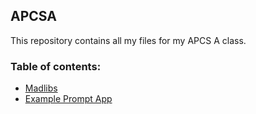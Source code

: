 ## APCSA
This repository contains all my files for my APCS A class.

### Table of contents:
- [Madlibs](./madlibs/README.md)
- [Example Prompt App](./proj-1/README.md)